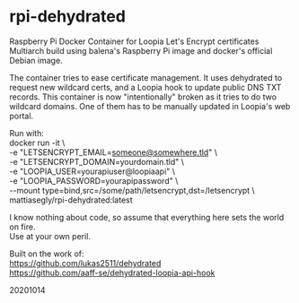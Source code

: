 # rpi-dehydrated
Raspberry Pi Docker Container for Loopia Let's Encrypt certificates<BR>
Multiarch build using balena's Raspberry Pi image and docker's official Debian image.<BR>

The container tries to ease certificate management. It uses dehydrated to request new wildcard certs, and a Loopia hook to update public DNS TXT records.
This container is now "intentionally" broken as it tries to do two wildcard domains. One of them has to be manually updated in Loopia's web portal.

Run with:<BR>
docker run -it \\\
-e "LETSENCRYPT_EMAIL=someone@somewhere.tld" \\\
-e "LETSENCRYPT_DOMAIN=yourdomain.tld" \\\
-e "LOOPIA_USER=yourapiuser@loopiaapi" \\\
-e "LOOPIA_PASSWORD=yourapipassword" \\\
--mount type=bind,src=/some/path/letsencrypt,dst=/letsencrypt \\\
mattiasegly/rpi-dehydrated:latest

I know nothing about code, so assume that everything here sets the world on fire.<BR>
Use at your own peril.

Built on the work of:<BR>
https://github.com/lukas2511/dehydrated<BR>
https://github.com/aaff-se/dehydrated-loopia-api-hook

20201014

